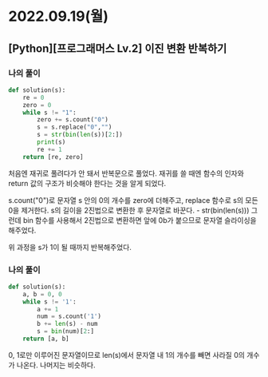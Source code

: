 # 2022.09.19(월)

## [Python][프로그래머스 Lv.2] 이진 변환 반복하기

### 나의 풀이
```Python
def solution(s):
    re = 0
    zero = 0
    while s != "1":
        zero += s.count("0")
        s = s.replace("0","")
        s = str(bin(len(s))[2:])
        print(s)
        re += 1
    return [re, zero]
```
처음엔 재귀로 풀려다가 안 돼서 반복문으로 풀었다.
재귀를 쓸 때엔 함수의 인자와 return 값의 구조가 비슷해야 한다는 것을 알게 되었다.

s.count("0")로 문자열 s 안의 0의 개수를 zero에 더해주고,
replace 함수로 s의 모든 0을 제거한다.
s의 길이을 2진법으로 변환한 후 문자열로 바꾼다. - str(bin(len(s)))
그런데 bin 함수를 사용해서 2진법으로 변환하면 앞에 0b가 붙으므로 문자열 슬라이싱을 해주었다.

위 과정을 s가 1이 될 때까지 반복해주었다.

### 나의 풀이

```Python
def solution(s):
    a, b = 0, 0
    while s != '1':
        a += 1
        num = s.count('1')
        b += len(s) - num
        s = bin(num)[2:]
    return [a, b]
```
0, 1로만 이루어진 문자열이므로 len(s)에서 문자열 내 1의 개수를 빼면 사라질 0의 개수가 나온다.
나머지는 비슷하다.